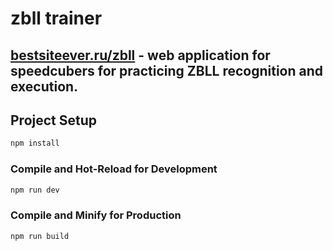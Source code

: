 # zbll trainer
## [bestsiteever.ru/zbll](https://www.bestsiteever.ru/zbll) - web application for speedcubers for practicing ZBLL recognition and execution.

## Project Setup

```sh
npm install
```

### Compile and Hot-Reload for Development

```sh
npm run dev
```

### Compile and Minify for Production

```sh
npm run build
```
